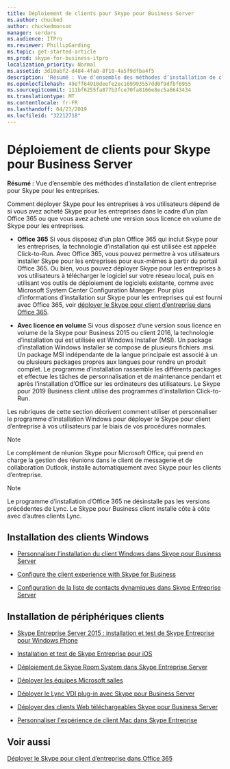 ```yaml
---
title: Déploiement de clients pour Skype pour Business Server
ms.author: chucked
author: chuckedmonson
manager: serdars
ms.audience: ITPro
ms.reviewer: PhillipGarding
ms.topic: get-started-article
ms.prod: skype-for-business-itpro
localization_priority: Normal
ms.assetid: 3d10abf2-d484-4fa0-8f10-4a5f9dfba4f5
description: 'Résumé : Vue d’ensemble des méthodes d’installation de client entreprise pour Skype pour les entreprises.'
ms.openlocfilehash: 49eff64918deefe2ec169993557dd0f9dfbf6955
ms.sourcegitcommit: 111bf6255fa877b3fce70fa8166e8ec5a6643434
ms.translationtype: MT
ms.contentlocale: fr-FR
ms.lasthandoff: 04/23/2019
ms.locfileid: "32212718"
---
```

# <a name="deploy-clients-for-skype-for-business-server"></a>Déploiement de clients pour Skype pour Business Server
 
**Résumé :** Vue d’ensemble des méthodes d’installation de client entreprise pour Skype pour les entreprises.
  
Comment déployer Skype pour les entreprises à vos utilisateurs dépend de si vous avez acheté Skype pour les entreprises dans le cadre d’un plan Office 365 ou que vous avez acheté une version sous licence en volume de Skype pour les entreprises. 
  
- **Office 365** Si vous disposez d’un plan Office 365 qui inclut Skype pour les entreprises, la technologie d’installation qui est utilisée est appelée Click-to-Run. Avec Office 365, vous pouvez permettre à vos utilisateurs installer Skype pour les entreprises pour eux-mêmes à partir du portail Office 365. Ou bien, vous pouvez déployer Skype pour les entreprises à vos utilisateurs à télécharger le logiciel sur votre réseau local, puis en utilisant vos outils de déploiement de logiciels existante, comme avec Microsoft System Center Configuration Manager. Pour plus d’informations d’installation sur Skype pour les entreprises qui est fourni avec Office 365, voir [déployer le Skype pour client d’entreprise dans Office 365](https://support.office.com/article/8c563b81-22c9-4024-9efe-9fe28c7bbc96).
    
- **Avec licence en volume** Si vous disposez d’une version sous licence en volume de la Skype pour Business 2015 ou client 2016, la technologie d’installation qui est utilisée est Windows Installer (MSI). Un package d’installation Windows Installer se compose de plusieurs fichiers .msi. Un package MSI indépendante de la langue principale est associé à un ou plusieurs packages propres aux langues pour rendre un produit complet. Le programme d’installation rassemble les différents packages et effectue les tâches de personnalisation et de maintenance pendant et après l’installation d’Office sur les ordinateurs des utilisateurs. Le Skype pour 2019 Business client utilise des programmes d’installation Click-to-Run.
    
Les rubriques de cette section décrivent comment utiliser et personnaliser le programme d’installation Windows pour déployer le Skype pour client d’entreprise à vos utilisateurs par le biais de vos procédures normales.
  
> [!NOTE]
> Le complément de réunion Skype pour Microsoft Office, qui prend en charge la gestion des réunions dans le client de messagerie et de collaboration Outlook, installe automatiquement avec Skype pour les clients d’entreprise. 
  
> [!NOTE]
> Le programme d’installation d’Office 365 ne désinstalle pas les versions précédentes de Lync. Le Skype pour Business client installe côte à côte avec d’autres clients Lync. 
  
## <a name="installing-windows-clients"></a>Installation des clients Windows

- [Personnaliser l’installation du client Windows dans Skype pour Business Server](customize-windows-client-installation.md)
    
- [Configure the client experience with Skype for Business](configure-the-client-experience.md)
    
- [Configuration de la liste de contacts dynamiques dans Skype Entreprise Server](configure-smart-contacts-list.md)
    
## <a name="installing-device-clients"></a>Installation de périphériques clients

- [Skype Entreprise Server 2015 : installation et test de Skype Entreprise pour Windows Phone](windows-phone.md)
    
- [Installation et test de Skype Entreprise pour iOS](ios.md)
    
- [Déploiement de Skype Room System dans Skype Entreprise Server](deploy-skype-room-system.md)
    
- [Déployer les équipes Microsoft salles](room-systems-v2.md)
    
- [Déployer le Lync VDI plug-in avec Skype pour Business Server](deploy-the-lync-vdi-plug-in.md)
    
- [Déployer des clients Web téléchargeables Skype pour Business Server](deploy-web-downloadable-clients.md)
    
- [Personnaliser l'expérience de client Mac dans Skype Entreprise](customize-the-mac-client-experience.md)
    
## <a name="see-also"></a>Voir aussi

[Déployer le Skype pour client d’entreprise dans Office 365](../../../SfbOnline/set-up-skype-for-business-online/deploy-the-skype-for-business-client-in-office-365.md)
